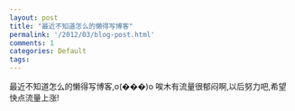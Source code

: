 ```yaml
---
layout: post
title: "最近不知道怎么的懒得写博客"
permalink: '/2012/03/blog-post.html'
comments: 1
categories: Default
tags: 
---
```

最近不知道怎么的懒得写博客,o(���)o 唉木有流量很郁闷啊,以后努力吧,希望快点流量上涨!

<div><a href="http://3.bp.blogspot.com/-Png-pjjTNrw/T1BdWwqFZaI/AAAAAAAACBo/dp32krpn78A/s1600/image-743613.png"><img alt="" border="0" id="BLOGGER_PHOTO_ID_5715170572733080994" src="http://3.bp.blogspot.com/-Png-pjjTNrw/T1BdWwqFZaI/AAAAAAAACBo/dp32krpn78A/s320/image-743613.png"/></a><br/></div>